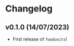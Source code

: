 # Changelog

<!--next-version-placeholder-->

## v0.1.0 (14/07/2023)

- First release of `foodunits`!